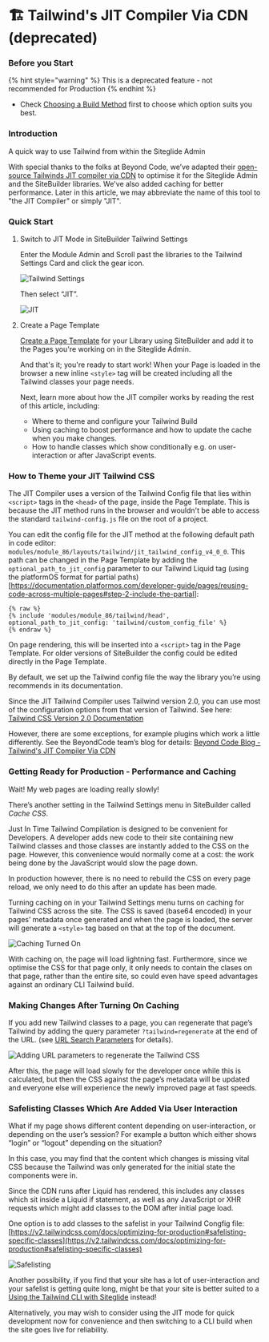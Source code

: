 # 🏗️ Tailwind's JIT Compiler Via CDN (deprecated)

### Before you Start <a href="#before-you-start" id="before-you-start"></a>

{% hint style="warning" %}
This is a deprecated feature - not recommended for Production
{% endhint %}

* Check [Choosing a Build Method](/sitebuilder/setup-sitebuilder/about-sitebuilder/tailwind-css-themes-choosing-a-build-method.md) first to choose which option suits you best.

### Introduction <a href="#introduction" id="introduction"></a>

A quick way to use Tailwind from within the Siteglide Admin

With special thanks to the folks at Beyond Code, we’ve adapted their [open-source Tailwinds JIT compiler via CDN](https://github.com/beyondcode/tailwindcss-jit-cdn) to optimise it for the Siteglide Admin and the SiteBuilder libraries. We've also added caching for better performance. Later in this article, we may abbreviate the name of this tool to "the JIT Compiler" or simply "JIT".

### Quick Start <a href="#quick-start" id="quick-start"></a>

1.  Switch to JIT Mode in SiteBuilder Tailwind Settings

    Enter the Module Admin and Scroll past the libraries to the Tailwind Settings Card and click the gear icon.

    ![Tailwind Settings](https://res.cloudinary.com/sitegurus/image/upload/v1658919641/modules/module\_86/documentation/Capture.jpg)

    Then select “JIT”.

    ![JIT](https://res.cloudinary.com/sitegurus/image/upload/v1658919641/modules/module\_86/documentation/jit-cache-off.jpg)
2.  Create a Page Template

    [Create a Page Template](/sitebuilder/setup-sitebuilder/create-a-page-template.md) for your Library using SiteBuilder and add it to the Pages you're working on in the Siteglide Admin.

    And that's it; you're ready to start work! When your Page is loaded in the browser a new inline `<style>` tag will be created including all the Tailwind classes your page needs.

    Next, learn more about how the JIT compiler works by reading the rest of this article, including:

    * Where to theme and configure your Tailwind Build
    * Using caching to boost performance and how to update the cache when you make changes.
    * How to handle classes which show conditionally e.g. on user-interaction or after JavaScript events.

### How to Theme your JIT Tailwind CSS <a href="#how-to-theme-your-jit-tailwind-css" id="how-to-theme-your-jit-tailwind-css"></a>

The JIT Compiler uses a version of the Tailwind Config file that lies within `<script>` tags in the `<head>` of the page, inside the Page Template. This is because the JIT method runs in the browser and wouldn't be able to access the standard `tailwind-config.js` file on the root of a project.

You can edit the config file for the JIT method at the following default path in code editor: `modules/module_86/layouts/tailwind/jit_tailwind_config_v4_0_0`. This path can be changed in the Page Template by adding the `optional_path_to_jit_config` parameter to our Tailwind Liquid tag (using the platformOS format for partial paths)\[https://documentation.platformos.com/developer-guide/pages/reusing-code-across-multiple-pages#step-2-include-the-partial]:

```liquid
{% raw %}
{% include 'modules/module_86/tailwind/head', optional_path_to_jit_config: 'tailwind/custom_config_file' %}
{% endraw %}
```

On page rendering, this will be inserted into a `<script>` tag in the Page Template. For older versions of SiteBuilder the config could be edited directly in the Page Template.

By default, we set up the Tailwind config file the way the library you’re using recommends in its documentation.

Since the JIT Tailwind Compiler uses Tailwind version 2.0, you can use most of the configuration options from that version of Tailwind. See here: [Tailwind CSS Version 2.0 Documentation](https://v2.tailwindcss.com/)

However, there are some exceptions, for example plugins which work a little differently. See the BeyondCode team’s blog for details: [Beyond Code Blog - Tailwind's JIT Compiler Via CDN](https://beyondco.de/blog/tailwind-jit-compiler-via-cdn)

### Getting Ready for Production - Performance and Caching <a href="#getting-ready-for-production-performance-and-caching" id="getting-ready-for-production-performance-and-caching"></a>

Wait! My web pages are loading really slowly!

There’s another setting in the Tailwind Settings menu in SiteBuilder called _Cache CSS_.

Just In Time Tailwind Compilation is designed to be convenient for Developers. A developer adds new code to their site containing new Tailwind classes and those classes are instantly added to the CSS on the page. However, this convenience would normally come at a cost: the work being done by the JavaScript would slow the page down.

In production however, there is no need to rebuild the CSS on every page reload, we only need to do this after an update has been made.

Turning caching on in your Tailwind Settings menu turns on caching for Tailwind CSS across the site. The CSS is saved (base64 encoded) in your pages’ metadata once generated and when the page is loaded, the server will generate a `<style>` tag based on that at the top of the document.

![Caching Turned On](https://res.cloudinary.com/sitegurus/image/upload/v1658919641/modules/module\_86/documentation/jit-cache-on.jpg)

With caching on, the page will load lightning fast. Furthermore, since we optimise the CSS for that page only, it only needs to contain the clases on that page, rather than the entire site, so could even have speed advantages against an ordinary CLI Tailwind build.

### Making Changes After Turning On Caching <a href="#making-changes-after-turning-on-caching" id="making-changes-after-turning-on-caching"></a>

If you add new Tailwind classes to a page, you can regenerate that page’s Tailwind by adding the query parameter `?tailwind=regenerate` at the end of the URL. (see [URL Search Parameters](https://developer.mozilla.org/en-US/docs/Web/API/Location/search) for details).

![Adding URL parameters to regenerate the Tailwind CSS](https://res.cloudinary.com/sitegurus/image/upload/v1658919643/modules/module\_86/documentation/regenerate-param.jpg)

After this, the page will load slowly for the developer once while this is calculated, but then the CSS against the page’s metadata will be updated and everyone else will experience the newly improved page at fast speeds.

### Safelisting Classes Which Are Added Via User Interaction <a href="#safelisting-classes-which-are-added-via-user-interaction" id="safelisting-classes-which-are-added-via-user-interaction"></a>

What if my page shows different content depending on user-interaction, or depending on the user’s session? For example a button which either shows “login” or “logout” depending on the situation?

In this case, you may find that the content which changes is missing vital CSS because the Tailwind was only generated for the initial state the components were in.

Since the CDN runs after Liquid has rendered, this includes any classes which sit inside a Liquid if statement, as well as any JavaScript or XHR requests which might add classes to the DOM after initial page load.

One option is to add classes to the safelist in your Tailwind Congfig file: [https://v2.tailwindcss.com/docs/optimizing-for-production#safelisting-specific-classes](https://v2.tailwindcss.com/docs/optimizing-for-production#safelisting-specific-classes)

![Safelisting](https://res.cloudinary.com/sitegurus/image/upload/v1658919643/modules/module\_86/documentation/safelist.jpg)

Another possibility, if you find that your site has a lot of user-interaction and your safelist is getting quite long, might be that your site is better suited to a [Using the Tailwind CLI with Siteglide](/sitebuilder/setup-sitebuilder/set-up-tailwind-css.md) instead!

Alternatively, you may wish to consider using the JIT mode for quick development now for convenience and then switching to a CLI build when the site goes live for reliability.
